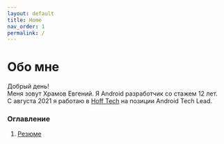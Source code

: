 ```yaml
---
layout: default
title: Home
nav_order: 1
permalink: /
---
```


# Обо мне
Добрый день!\
Меня зовут Храмов Евгений. Я Android разработчик со стажем 12 лет.\
С августа 2021 я работаю в [Hoff Tech](https://hofftech.ru/) на позиции Android Tech Lead.

### Оглавление
1. [Резюме](https://hram.github.io/hram/pages/resume.html)
